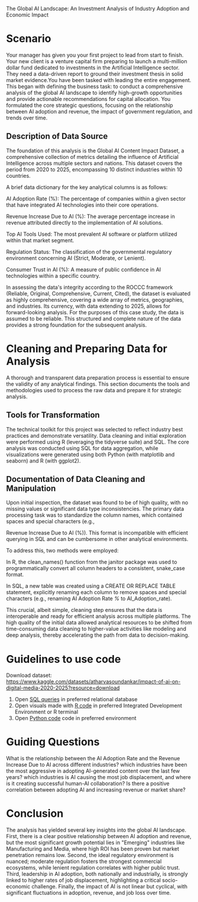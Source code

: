 The Global AI Landscape: An Investment Analysis of Industry Adoption and Economic Impact

# Scenario
Your manager has given you your first project to lead from start to finish.
Your new client is a venture capital firm preparing to launch a multi-million dollar fund dedicated to investments in the Artificial Intelligence sector. They need a data-driven report to ground their investment thesis in solid market evidence.You have been tasked with leading the entire engagement. This began with defining the business task: to conduct a comprehensive analysis of the global AI landscape to identify high-growth opportunities and provide actionable recommendations for capital allocation. You formulated the core strategic questions, focusing on the relationship between AI adoption and revenue, the impact of government regulation, and trends over time.
  

##  Description of Data Source
The foundation of this analysis is the Global AI Content Impact Dataset, a comprehensive collection of metrics detailing the influence of Artificial Intelligence across multiple sectors and nations. This dataset covers the period from 2020 to 2025, encompassing 10 distinct industries within 10 countries.   

A brief data dictionary for the key analytical columns is as follows:

AI Adoption Rate (%): The percentage of companies within a given sector that have integrated AI technologies into their core operations.

Revenue Increase Due to AI (%): The average percentage increase in revenue attributed directly to the implementation of AI solutions.

Top AI Tools Used: The most prevalent AI software or platform utilized within that market segment.

Regulation Status: The classification of the governmental regulatory environment concerning AI (Strict, Moderate, or Lenient).

Consumer Trust in AI (%): A measure of public confidence in AI technologies within a specific country.

In assessing the data's integrity according to the ROCCC framework (Reliable, Original, Comprehensive, Current, Cited), the dataset is evaluated as highly comprehensive, covering a wide array of metrics, geographies, and industries. Its currency, with data extending to 2025, allows for forward-looking analysis. For the purposes of this case study, the data is assumed to be reliable. This structured and complete nature of the data provides a strong foundation for the subsequent analysis. 

# Cleaning and Preparing Data for Analysis
A thorough and transparent data preparation process is essential to ensure the validity of any analytical findings. This section documents the tools and methodologies used to process the raw data and prepare it for strategic analysis.

## Tools for Transformation
The technical toolkit for this project was selected to reflect industry best practices and demonstrate versatility. Data cleaning and initial exploration were performed using R (leveraging the tidyverse suite) and SQL. The core analysis was conducted using SQL for data aggregation, while visualizations were generated using both Python (with matplotlib and seaborn) and R (with ggplot2).

## Documentation of Data Cleaning and Manipulation
Upon initial inspection, the dataset was found to be of high quality, with no missing values or significant data type inconsistencies. The primary data processing task was to standardize the column names, which contained spaces and special characters (e.g.,    

Revenue Increase Due to AI (%)). This format is incompatible with efficient querying in SQL and can be cumbersome in other analytical environments.

To address this, two methods were employed:

In R, the clean_names() function from the janitor package was used to programmatically convert all column headers to a consistent, snake_case format.

In SQL, a new table was created using a CREATE OR REPLACE TABLE statement, explicitly renaming each column to remove spaces and special characters (e.g., renaming AI Adoption Rate _%_ to AI_Adoption_rate).

This crucial, albeit simple, cleaning step ensures that the data is interoperable and ready for efficient analysis across multiple platforms. The high quality of the initial data allowed analytical resources to be shifted from time-consuming data cleaning to higher-value activities like modeling and deep analysis, thereby accelerating the path from data to decision-making.

# Guidelines to use code
Download dataset: https://www.kaggle.com/datasets/atharvasoundankar/impact-of-ai-on-digital-media-2020-2025?resource=download 
1. Open [SQL queries](Data-analytics-case-study-1/SQL_queries) in preferred relational database
2. Open visuals made with [R code](Data-analytics-case-study-1/R_code) in preferred Integrated Development Environment or R terminal
3. Open [Python code](Data-analytics-case-study-1/Python_code) code in preferred environment 

# Guiding Questions 
What is the relationship between the AI Adoption Rate and the Revenue Increase Due to AI across different industries?
which industries have been the most aggressive in adopting AI-generated content over the last few years? 
which industries is AI causing the most job displacement, and where is it creating successful human-AI collaboration?
Is there a positive correlation between adopting AI and increasing revenue or market share?

# Conclusion 
The analysis has yielded several key insights into the global AI landscape. First, there is a clear positive relationship between AI adoption and revenue, but the most significant growth potential lies in "Emerging" industries like Manufacturing and Media, where high ROI has been proven but market penetration remains low. Second, the ideal regulatory environment is nuanced; moderate regulation fosters the strongest commercial ecosystems, while lenient regulation correlates with higher public trust. Third, leadership in AI adoption, both nationally and industrially, is strongly linked to higher rates of job displacement, highlighting a critical socio-economic challenge. Finally, the impact of AI is not linear but cyclical, with significant fluctuations in adoption, revenue, and job loss over time.

